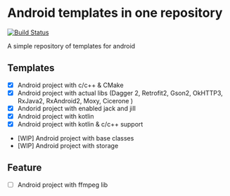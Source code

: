 # Android templates in one repository

[![Build Status](https://travis-ci.org/AdamLuisSean/template-android.svg?branch=master)](https://travis-ci.org/AdamLuisSean/template-android)

A simple repository of templates for android

## Templates
- [x] Android project with c/c++ & CMake
- [x] Android project with actual libs (Dagger 2, Retrofit2, Gson2, OkHTTP3, RxJava2, RxAndroid2, Moxy, Cicerone )
- [x] Andorid project with enabled jack and jill
- [x] Android project with kotlin
- [x] Android project with kotlin & c/c++ support
- [WIP] Android project with base classes
- [WIP] Android project with storage

## Feature
- [ ] Android project with ffmpeg lib
